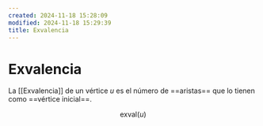```yaml
---
created: 2024-11-18 15:28:09
modified: 2024-11-18 15:29:39
title: Exvalencia
---
```


# Exvalencia

La [[Exvalencia]] de un vértice $u$ es el número de ==aristas== que lo tienen como ==vértice inicial==.

$$
\text{exval}(u)
$$
